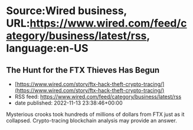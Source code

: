 # Source:Wired business, URL:https://www.wired.com/feed/category/business/latest/rss, language:en-US

## The Hunt for the FTX Thieves Has Begun
 - [https://www.wired.com/story/ftx-hack-theft-crypto-tracing/](https://www.wired.com/story/ftx-hack-theft-crypto-tracing/)
 - RSS feed: https://www.wired.com/feed/category/business/latest/rss
 - date published: 2022-11-13 23:38:46+00:00

Mysterious crooks took hundreds of millions of dollars from FTX just as it collapsed. Crypto-tracing blockchain analysis may provide an answer.

